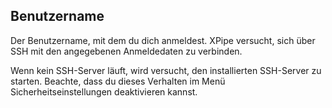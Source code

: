 ## Benutzername

Der Benutzername, mit dem du dich anmeldest. XPipe versucht, sich über SSH mit den angegebenen Anmeldedaten zu verbinden.

Wenn kein SSH-Server läuft, wird versucht, den installierten SSH-Server zu starten. Beachte, dass du dieses Verhalten im Menü Sicherheitseinstellungen deaktivieren kannst.
